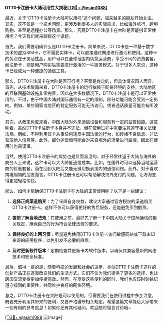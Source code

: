 **DTT0卡注册卡大陆可用性大揭秘[[TG💪+ @esim1088](https://t.me/s/esim1088)]**

最近，关于“DTT0卡注册卡大陆可以用吗”这个问题，越来越多的朋友开始关注。其实，这不仅是一个技术问题，更涉及到很多人的实际需求，比如海外旅行、跨境购物、甚至是远程办公等场景。那么，究竟DTT0卡注册卡在大陆是否能够正常使用呢？今天我们就来聊聊这个话题。

首先，我们需要明确什么是DTT0卡注册卡。简单来说，DTT0卡是一种基于数字技术的虚拟SIM卡，它不需要实体卡，可以直接通过网络进行激活和使用。这种卡的优点在于灵活性高，用户可以在全球范围内切换运营商，享受不同的资费套餐。而注册卡，则是用户购买后需要进行激活的一种服务模式。对于很多人来说，这种卡已经成为一种便捷的通信工具。

那么，DTT0卡注册卡在大陆是否可行呢？答案是肯定的，但具体情况因人而异。首先，从技术层面来看，DTT0卡注册卡的运行依赖于网络环境的支持。大陆地区的互联网基础设施非常完善，因此在大多数情况下，DTT0卡注册卡是可以正常使用的。不过，由于中国大陆对国际通信有一定的限制，部分功能可能会受到一定影响。例如，某些国家或地区的特定服务可能无法访问，或者通话质量可能会有所波动。

其次，从政策角度来看，中国大陆对外来通信设备和服务有一定的监管措施。这意味着，虽然DTT0卡注册卡本身并不违法，但在使用过程中需要注意遵守相关法律法规。例如，不得利用该卡从事任何违反中国法律的行为，如传播不良信息、非法获取他人信息等。此外，部分运营商可能会对来自境外的流量进行监控，因此在使用时也需谨慎。

当然，使用DTT0卡注册卡的优势也是显而易见的。对于经常往返于大陆与海外的商务人士来说，这种卡可以大大降低通信成本。比如，在国外时可以选择当地运营商的优惠套餐，而在回到大陆后又能无缝切换到国内的通信网络。此外，对于喜欢跨境购物的朋友而言，DTT0卡注册卡还可以帮助解决海外支付的问题，让海淘变得更加轻松愉快。

那么，如何才能确保DTT0卡注册卡在大陆的正常使用呢？以下是一些建议：

1. **选择正规渠道购买**：为了保障自身权益，建议大家通过官方授权的渠道购买DTT0卡注册卡。这样不仅可以获得更好的售后服务，还能避免买到假货。
   
2. **提前了解当地法规**：在使用之前，最好先了解一下中国大陆关于国际通信的相关规定，确保自己的行为符合法律法规的要求。

3. **保持良好的上网习惯**：尽量避免使用DTT0卡注册卡访问敏感网站或下载未知来源的应用程序，以免引发不必要的麻烦。

4. **及时更新软件版本**：定期检查并更新卡内软件版本，以确保其兼容最新的网络技术和安全标准。

最后，值得一提的是，随着科技的发展和社会的进步，类似DTT0卡注册卡这样的创新产品正在逐渐改变我们的生活方式。它们不仅为我们提供了更多的选择，也让跨国交流变得更加便捷高效。然而，在享受这些便利的同时，我们也应该时刻铭记遵守规则的重要性，共同维护良好的网络环境。

总之，DTT0卡注册卡在大陆是可以使用的，但需要我们在使用过程中多加注意，既要充分利用其带来的便利，又要严格遵守相关规定。希望这篇文章能给大家带来一些有用的参考信息！如果你还有其他疑问，欢迎随时留言讨论哦~

[[TG💪+ @esim1088](https://t.me/s/esim1088) ![Image](https://i.postimg.cc/4NQfJmqS/Snipaste-2025-05-13-00-14-12.png)]